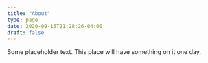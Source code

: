 ```yaml
---
title: "About"
type: page
date: 2020-09-15T21:28:26-04:00
draft: false
---
```


Some placeholder text. This place will have something on it one day. 
